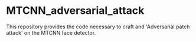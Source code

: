 # MTCNN_adversarial_attack
This repository provides the code necessary to craft and 'Adversarial patch attack' on the MTCNN face detector. 
